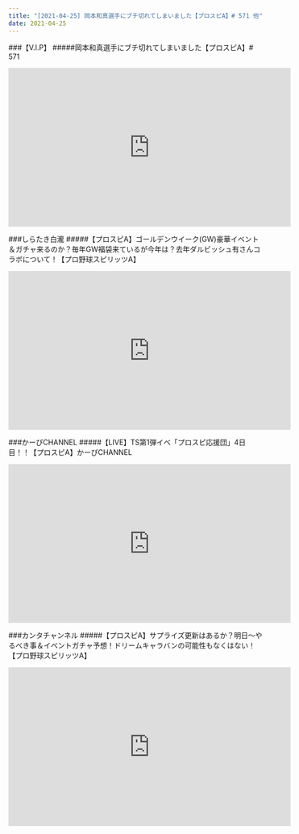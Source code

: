 ```yaml
---
title: "[2021-04-25] 岡本和真選手にブチ切れてしまいました【プロスピA】# 571 他"
date: 2021-04-25
---
```

###【V.I.P】
#####岡本和真選手にブチ切れてしまいました【プロスピA】# 571
<iframe width="560" height="315" src="https://www.youtube.com/embed/4Dh3hur_uBI" frameborder="0" allow="accelerometer; autoplay; clipboard-write; encrypted-media; gyroscope; picture-in-picture" allowfullscreen></iframe>

###しらたき白瀧
#####【プロスピA】ゴールデンウイーク(GW)豪華イベント＆ガチャ来るのか？毎年GW福袋来ているが今年は？去年ダルビッシュ有さんコラボについて！【プロ野球スピリッツA】
<iframe width="560" height="315" src="https://www.youtube.com/embed/TJiiyD9Ayi4" frameborder="0" allow="accelerometer; autoplay; clipboard-write; encrypted-media; gyroscope; picture-in-picture" allowfullscreen></iframe>

###かーぴCHANNEL
#####【LIVE】TS第1弾イベ「プロスピ応援団」4日目！！【プロスピA】かーぴCHANNEL
<iframe width="560" height="315" src="https://www.youtube.com/embed/1RDNiXudPvU" frameborder="0" allow="accelerometer; autoplay; clipboard-write; encrypted-media; gyroscope; picture-in-picture" allowfullscreen></iframe>

###カンタチャンネル
#####【プロスピA】サプライズ更新はあるか？明日～やるべき事＆イベントガチャ予想！ドリームキャラバンの可能性もなくはない！【プロ野球スピリッツA】
<iframe width="560" height="315" src="https://www.youtube.com/embed/szJKtAVFY1s" frameborder="0" allow="accelerometer; autoplay; clipboard-write; encrypted-media; gyroscope; picture-in-picture" allowfullscreen></iframe>

